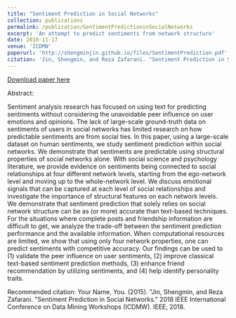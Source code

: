 ```yaml
---
title: "Sentiment Prediction in Social Networks"
collection: publications
permalink: /publication/SentimentPredictioninSocialNetworks
excerpt: 'An attempt to predict sentiments from network structure'
date: 2018-11-17
venue: 'ICDMW'
paperurl: 'http://shengminjin.github.io/files/SentimentPrediction.pdf'
citation: 'Jin, Shengmin, and Reza Zafarani. "Sentiment Prediction in Social Networks." 2018 IEEE International Conference on Data Mining Workshops (ICDMW). IEEE, 2018.'
---
```


[Download paper here](http://shengminjin.github.io/files/SentimentPrediction.pdf)

Abstract:

Sentiment analysis research has focused on using text for predicting sentiments without considering the unavoidable peer influence on user emotions and opinions. The lack of large-scale ground-truth data on sentiments of users in social networks has limited research on how predictable sentiments are from social ties. In this paper, using a large-scale dataset on human sentiments, we study sentiment prediction within social networks. We demonstrate that sentiments are predictable using structural properties of social networks alone. With social science and psychology literature, we provide evidence on sentiments being connected to social relationships at four different network levels, starting from the ego-network level and moving up to the whole-network level. We discuss emotional signals that can be captured at each level of social relationships and investigate the importance of structural features on each network levels. We demonstrate that sentiment prediction that solely relies on social network structure can be as (or more) accurate than text-based techniques. For the situations where complete posts and friendship information are difficult to get, we analyze the trade-off between the sentiment prediction performance and the available information. When computational resources are limited, we show that using only four network properties, one can predict sentiments with competitive accuracy. Our findings can be used to (1) validate the peer influence on user sentiments, (2) improve classical text-based sentiment prediction methods, (3) enhance friend recommendation by utilizing sentiments, and (4) help identify personality traits. 

Recommended citation: Your Name, You. (2015). "Jin, Shengmin, and Reza Zafarani. "Sentiment Prediction in Social Networks." 2018 IEEE International Conference on Data Mining Workshops (ICDMW). IEEE, 2018.
